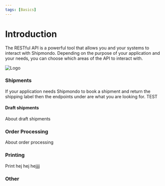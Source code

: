 ```yaml
---
tags: [Basics]
---
```


# Introduction

The RESTful API is a powerful tool that allows you and your systems to interact with Shipmondo.
Depending on the purpose of your application and your needs, you can choose which areas of the API to interact with.

![Logo](https://shipmondo.com/assets/logos/shipmondo/logo-ba914a43a5dae65ba4accf5a5b4f5f6be20f758d7440deca4181a12b402e5ec2.svg)

### Shipments

If your application needs Shipmondo to book a shipment and return the shipping label then the endpoints under are what you are looking for. TEST

#### Draft shipments

About draft shipments

### Order Processing

About order processing

### Printing

Print hej hej hejjjj

### Other
